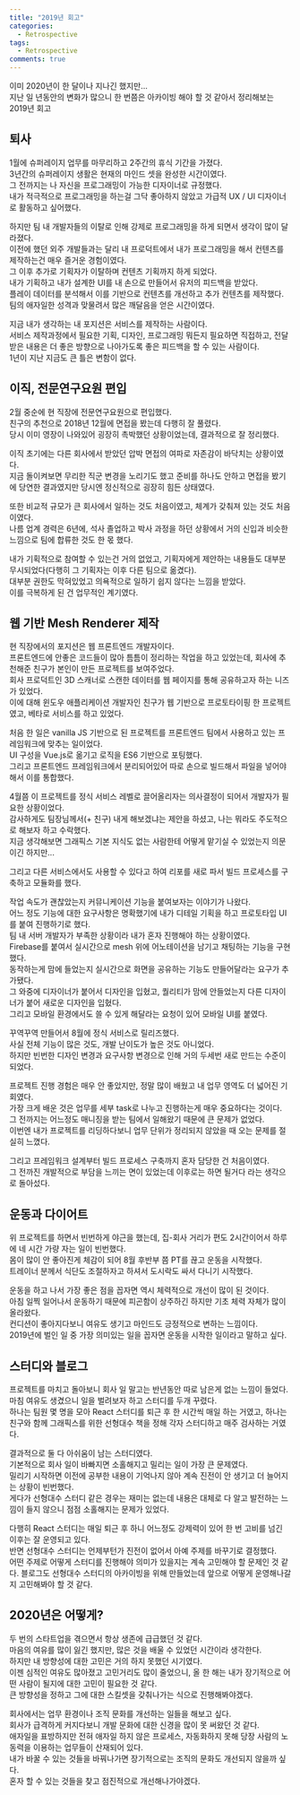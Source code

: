```yaml
---
title: "2019년 회고"
categories:
  - Retrospective
tags:
  - Retrospective
comments: true
---
```



이미 2020년이 한 달이나 지나긴 했지만...  
지난 일 년동안의 변화가 많으니 한 번쯤은 아카이빙 해야 할 것 같아서 정리해보는 2019년 회고


## 퇴사
1월에 슈퍼레이지 업무를 마무리하고 2주간의 휴식 기간을 가졌다.  
3년간의 슈퍼레이지 생활은 현재의 마인드 셋을 완성한 시간이였다.  
그 전까지는 나 자신을 프로그래밍이 가능한 디자이너로 규정했다.  
내가 적극적으로 프로그래밍을 하는걸 그닥 좋아하지 않았고 가급적 UX / UI 디자이너로 활동하고 싶어했다.  

하지만 팀 내 개발자들의 이탈로 인해 강제로 프로그래밍을 하게 되면서 생각이 많이 달라졌다.  
이전에 했던 외주 개발들과는 달리 내 프로덕트에서 내가 프로그래밍을 해서 컨텐츠를 제작하는건 매우 즐거운 경험이였다.  
그 이후 추가로 기획자가 이탈하며 컨텐츠 기획까지 하게 되었다.  
내가 기획하고 내가 설계한 UI를 내 손으로 만들어서 유저의 피드백을 받았다.  
플레이 데이터를 분석해서 이를 기반으로 컨텐츠를 개선하고 추가 컨텐츠를 제작했다.  
팀의 애자일한 성격과 맞물려서 많은 깨달음을 얻은 시간이였다.  

지금 내가 생각하는 내 포지션은 서비스를 제작하는 사람이다.  
서비스 제작과정에서 필요한 기획, 디자인, 프로그래밍 뭐든지 필요하면 직접하고, 전달 받은 내용은 더 좋은 방향으로 나아가도록 좋은 피드백을 할 수 있는 사람이다.  
1년이 지난 지금도 큰 틀은 변함이 없다.


## 이직, 전문연구요원 편입
2월 중순에 현 직장에 전문연구요원으로 편입했다.  
친구의 추천으로 2018년 12월에 면접을 봤는데 다행히 잘 풀렸다.  
당시 이미 영장이 나와있어 굉장히 촉박했던 상황이었는데, 결과적으로 잘 정리했다.  

이직 초기에는 다른 회사에서 받았던 압박 면접의 여파로 자존감이 바닥치는 상황이였다.  
지금 돌이켜보면 무리한 직군 변경을 노리기도 했고 준비를 하나도 안하고 면접을 봤기에 당연한 결과였지만 당시엔 정신적으로 굉장히 힘든 상태였다.  

또한 비교적 규모가 큰 회사에서 일하는 것도 처음이였고, 체계가 갖춰져 있는 것도 처음이였다.  
나름 업계 경력은 6년에, 석사 졸업하고 박사 과정을 하던 상황에서 거의 신입과 비슷한 느낌으로 팀에 합류한 것도 한 몫 했다.  

내가 기획적으로 참여할 수 있는건 거의 없었고, 기획자에게 제안하는 내용들도 대부분 무시되었다(다행히 그 기획자는 이후 다른 팀으로 옮겼다).  
대부분 권한도 막혀있었고 의욕적으로 일하기 쉽지 않다는 느낌을 받았다.  
이를 극복하게 된 건 업무적인 계기였다.  


## 웹 기반 Mesh Renderer 제작
현 직장에서의 포지션은 웹 프론트엔드 개발자이다.  
프론트엔드에 안좋은 코드들이 많아 틈틈이 정리하는 작업을 하고 있었는데, 회사에 추천해준 친구가 본인이 만든 프로젝트를 보여주었다.  
회사 프로덕트인 3D 스캐너로 스캔한 데이터를 웹 페이지를 통해 공유하고자 하는 니즈가 있었다.  
이에 대해 윈도우 애플리케이션 개발자인 친구가 웹 기반으로 프로토타이핑 한 프로젝트였고, 베타로 서비스를 하고 있었다.  

처음 한 일은 vanilla JS 기반으로 된 프로젝트를 프론트엔드 팀에서 사용하고 있는 프레임워크에 맞추는 일이었다.  
UI 구성을 Vue.js로 옮기고 로직을 ES6 기반으로 포팅했다.  
그리고 프론트엔드 프레임워크에서 분리되어있어 따로 손으로 빌드해서 파일을 넣어야해서 이를 통합했다.  

4월쯤 이 프로젝트를 정식 서비스 레벨로 끌어올리자는 의사결정이 되어서 개발자가 필요한 상황이었다.  
감사하게도 팀장님께서(+ 친구) 내게 해보겠냐는 제안을 하셨고, 나는 뭐라도 주도적으로 해보자 하고 수락했다.  
지금 생각해보면 그래픽스 기본 지식도 없는 사람한테 어떻게 맡기실 수 있었는지 의문이긴 하지만...  

그리고 다른 서비스에서도 사용할 수 있다고 하여 리포를 새로 파서 빌드 프로세스를 구축하고 모듈화를 했다.  

작업 속도가 괜찮았는지 커뮤니케이션 기능을 붙여보자는 이야기가 나왔다.  
어느 정도 기능에 대한 요구사항은 명확했기에 내가 디테일 기획을 하고 프로토타입 UI를 붙여 진행하기로 했다.  
팀 내 서버 개발자가 부족한 상황이라 내가 혼자 진행해야 하는 상황이였다.  
Firebase를 붙여서 실시간으로 mesh 위에 어노테이션을 남기고 채팅하는 기능을 구현했다.  
동작하는게 맘에 들었는지 실시간으로 화면을 공유하는 기능도 만들어달라는 요구가 추가됐다.  
그 와중에 디자이너가 붙어서 디자인을 입혔고, 퀄리티가 맘에 안들었는지 다른 디자이너가 붙어 새로운 디자인을 입혔다.  
그리고 모바일 환경에서도 쓸 수 있게 해달라는 요청이 있어 모바일 UI를 붙였다.

꾸역꾸역 만들어서 8월에 정식 서비스로 릴리즈했다.  
사실 전체 기능이 많은 것도, 개발 난이도가 높은 것도 아니었다.  
하지만 빈번한 디자인 변경과 요구사항 변경으로 인해 거의 두세번 새로 만드는 수준이 되었다.  

프로젝트 진행 경험은 매우 안 좋았지만, 정말 많이 배웠고 내 업무 영역도 더 넓어진 기회였다.  
가장 크게 배운 것은 업무를 세부 task로 나누고 진행하는게 매우 중요하다는 것이다.  
그 전까지는 어느정도 매니징을 받는 팀에서 일해왔기 때문에 큰 문제가 없었다.  
이번엔 내가 프로젝트를 리딩하다보니 업무 단위가 정리되지 않았을 때 오는 문제를 절실히 느꼈다.

그리고 프레임워크 설계부터 빌드 프로세스 구축까지 혼자 담당한 건 처음이였다.  
그 전까진 개발적으로 부담을 느끼는 면이 있었는데 이후로는 하면 될거다 라는 생각으로 돌아섰다.  


## 운동과 다이어트
위 프로젝트를 하면서 빈번하게 야근을 했는데, 집-회사 거리가 편도 2시간이어서 하루에 네 시간 가량 자는 일이 빈번했다.  
몸이 많이 안 좋아진게 체감이 되어 8월 후반부 쯤 PT를 끊고 운동을 시작했다.  
트레이너 분께서 식단도 조절하자고 하셔서 도시락도 싸서 다니기 시작했다.  

운동을 하고 나서 가장 좋은 점을 꼽자면 역시 체력적으로 개선이 많이 된 것이다.  
아침 일찍 일어나서 운동하기 때문에 피곤함이 상주하긴 하지만 기초 체력 자체가 많이 올라왔다.  
컨디션이 좋아지다보니 여유도 생기고 마인드도 긍정적으로 변하는 느낌이다.  
2019년에 벌인 일 중 가장 의미있는 일을 꼽자면 운동을 시작한 일이라고 말하고 싶다.  

## 스터디와 블로그
프로젝트를 마치고 돌아보니 회사 일 말고는 반년동안 따로 남은게 없는 느낌이 들었다.  
마침 여유도 생겼으니 일을 벌려보자 하고 스터디를 두개 꾸렸다.  
하나는 팀원 몇 명을 모아 React 스터디를 퇴근 후 한 시간씩 매일 하는 거였고, 하나는 친구와 함께 그래픽스를 위한 선형대수 책을 정해 각자 스터디하고 매주 검사하는 거였다.  

결과적으로 둘 다 아쉬움이 남는 스터디였다.  
기본적으로 회사 일이 바빠지면 소홀해지고 밀리는 일이 가장 큰 문제였다.  
밀리기 시작하면 이전에 공부한 내용이 기억나지 않아 계속 진전이 안 생기고 더 늘어지는 상황이 빈번했다.  
게다가 선형대수 스터디 같은 경우는 재미는 없는데 내용은 대체로 다 알고 발전하는 느낌이 들지 않으니 점점 소홀해지는 문제가 있었다.  

다행히 React 스터디는 매일 퇴근 후 하니 어느정도 강제력이 있어 한 번 고비를 넘긴 이후는 잘 운영되고 있다.  
반면 선형대수 스터디는 언제부턴가 진전이 없어서 아예 주제를 바꾸기로 결정했다.  
어떤 주제로 어떻게 스터디를 진행해야 의미가 있을지는 계속 고민해야 할 문제인 것 같다.
블로그도 선형대수 스터디의 아카이빙을 위해 만들었는데 앞으로 어떻게 운영해나갈지 고민해봐야 할 것 같다.  

## 2020년은 어떻게?
두 번의 스타트업을 겪으면서 항상 생존에 급급했던 것 같다.  
마음의 여유를 많이 잃긴 했지만, 많은 것을 배울 수 있었던 시간이라 생각한다.  
하지만 내 방향성에 대한 고민은 거의 하지 못했던 시기였다.  
이젠 심적인 여유도 많아졌고 고민거리도 많이 줄었으니, 올 한 해는 내가 장기적으로 어떤 사람이 될지에 대한 고민이 필요한 것 같다.  
큰 방향성을 정하고 그에 대한 스킬셋을 갖춰나가는 식으로 진행해봐야겠다.  

회사에서는 업무 환경이나 조직 문화를 개선하는 일들을 해보고 싶다.  
회사가 급격하게 커지다보니 개발 문화에 대한 신경을 많이 못 써왔던 것 같다.  
애자일을 표방하지만 전혀 애자일 하지 않은 프로세스, 자동화하지 못해 당장 사람의 노동력을 이용하는 업무들이 산재되어 있다.  
내가 바꿀 수 있는 것들을 바꿔나가면 장기적으로는 조직의 문화도 개선되지 않을까 싶다.  
혼자 할 수 있는 것들을 찾고 점진적으로 개선해나가야겠다.